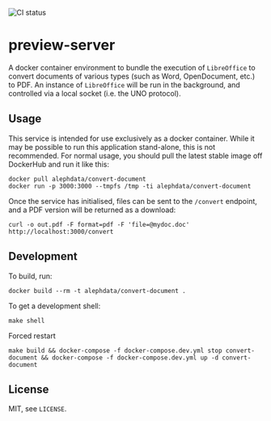 ![CI status](https://travis-ci.org/btimby/django-proxysql.png "CI Status")

# preview-server

A docker container environment to bundle the execution of `LibreOffice` to convert documents of various types (such as Word, OpenDocument, etc.) to PDF. An instance of `LibreOffice` will be run in the background, and controlled via a local socket (i.e. the UNO protocol).

## Usage

This service is intended for use exclusively as a docker container. While it may be possible to
run this application stand-alone, this is not recommended. For normal usage, you should pull the
latest stable image off DockerHub and run it like this:

```shell
docker pull alephdata/convert-document
docker run -p 3000:3000 --tmpfs /tmp -ti alephdata/convert-document
```

Once the service has initialised, files can be sent to the `/convert` endpoint, and a PDF version
will be returned as a download:

```shell
curl -o out.pdf -F format=pdf -F 'file=@mydoc.doc' http://localhost:3000/convert
```

## Development

To build, run:

```shell
docker build --rm -t alephdata/convert-document .
```

To get a development shell:

```shell
make shell
```

Forced restart

```shell
make build && docker-compose -f docker-compose.dev.yml stop convert-document && docker-compose -f docker-compose.dev.yml up -d convert-document
```

## License

MIT, see `LICENSE`.
